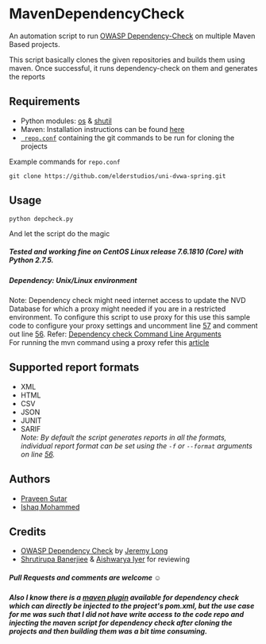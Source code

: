 # MavenDependencyCheck
An automation script to run [OWASP Dependency-Check](https://www.owasp.org/index.php/OWASP_Dependency_Check) on multiple Maven Based projects.

This script basically clones the given repositories and builds them using maven. Once successful, it runs dependency-check on them and generates the reports

## Requirements
* Python modules: [os](https://docs.python.org/2/library/os.html) & [shutil](https://docs.python.org/2/library/shutil.html)
* Maven: Installation instructions can be found [here](https://maven.apache.org/install.html)
* [``` repo.conf```](https://github.com/security-prince/MavenDependencyCheck/blob/master/repo.conf) containing the git commands to be run for cloning the projects

Example commands for ```repo.conf```
 
 ```git clone https://github.com/elderstudios/uni-dvwa-spring.git```
 
## Usage
```python depcheck.py```

And let the script do the magic  

##### Tested and working fine on CentOS Linux release 7.6.1810 (Core) with Python 2.7.5.  
##### Dependency: Unix/Linux environment  
Note: Dependency check might need internet access to update the NVD Database for which a proxy might needed if you are in a restricted environment. To configure this script to use proxy for this use this sample code to configure your proxy settings and uncomment line [57](https://github.com/security-prince/MavenDependencyCheck/blob/master/depcheck.py#L57) and comment out line [56](https://github.com/security-prince/MavenDependencyCheck/blob/master/depcheck.py#L56). Refer: [Dependency check Command Line Arguments](https://jeremylong.github.io/DependencyCheck/dependency-check-cli/arguments.html)  
For running the mvn command using a proxy refer this [article](https://medium.com/@petehouston/execute-maven-behind-a-corporate-proxy-network-5e08d075f744)  

## Supported report formats
* XML
* HTML
* CSV
* JSON
* JUNIT
* SARIF    
*Note: By default the script generates reports in all the formats, individual report format can be set using the ```-f``` or ```--format``` arguments on line [56](https://github.com/security-prince/MavenDependencyCheck/blob/master/depcheck.py#L56).*

## Authors
* [Praveen Sutar](https://twitter.com/praveensutar123)  
* [Ishaq Mohammed](https://twitter.com/security_prince)  

## Credits
* [OWASP Dependency Check](https://www.owasp.org/index.php/OWASP_Dependency_Check) by [Jeremy Long](https://twitter.com/ctxt)  
* [Shrutirupa Banerjiee](https://twitter.com/freak_crypt) & [Aishwarya Iyer](https://twitter.com/Aish_9524) for reviewing  


##### Pull Requests and comments are welcome :relaxed:  
##### Also I know there is a [maven plugin](https://jeremylong.github.io/DependencyCheck/dependency-check-maven/) available for dependency check which can directly be injected to the project's pom.xml, but the use case for me was such that I did not have write access to the code repo and injecting the maven script for dependency check after cloning the projects and then building them was a bit time consuming.

